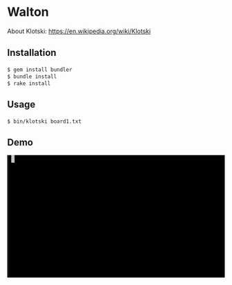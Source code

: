 # Walton

About Klotski: https://en.wikipedia.org/wiki/Klotski

## Installation

    $ gem install bundler
    $ bundle install
    $ rake install

## Usage

    $ bin/klotski board1.txt

## Demo

<img src="demo.gif" width="600px">

